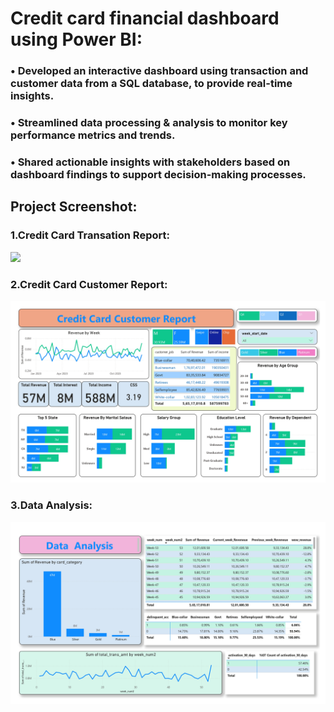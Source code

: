 



# Credit card financial dashboard using Power BI:

### • Developed an interactive dashboard using transaction and customer data from a SQL database, to provide real-time insights.
### • Streamlined data processing & analysis to monitor key performance metrics and trends.
### • Shared actionable insights with stakeholders based on dashboard findings to support decision-making processes.

 ## Project Screenshot:



 ### 1.Credit Card Transation Report:
 
![](https://github.com/sahanur1111/Credit_Card_Financial_Dashboard/blob/main/Credit_Card_Report_transation_02.jpg)

 
 
 ### 2.Credit Card Customer Report:
 ![](https://github.com/Takiuddin1/Dashboard/blob/main/Credit_Card_Report_customer-0003.jpg)




 ### 3.Data Analysis:
 
![](https://github.com/Takiuddin1/Dashboard/blob/main/Credit_Card_Report_page-0001.jpg)
